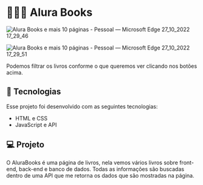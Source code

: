# 👨🏽‍💻 Alura Books

![Alura Books e mais 10 páginas - Pessoal — Microsoft​ Edge 27_10_2022 17_29_46](https://user-images.githubusercontent.com/101364762/198393658-45a1ba12-bcfc-4d95-bdf9-f30186e91f9f.png)

![Alura Books e mais 10 páginas - Pessoal — Microsoft​ Edge 27_10_2022 17_29_51](https://user-images.githubusercontent.com/101364762/198393672-306b116c-f1aa-4a83-9771-3dde077c0ec3.png)

Podemos filtrar os livros conforme o que queremos ver clicando nos botões acima.

## 🚀 Tecnologias

Esse projeto foi desenvolvido com as seguintes tecnologias:

- HTML e CSS
- JavaScript e API


## 💻 Projeto

O AluraBooks é uma página de livros, nela vemos vários livros sobre front-end, back-end e banco de dados. Todas as informações são buscadas dentro de uma API que me retorna os dados que são mostradas na página. 
